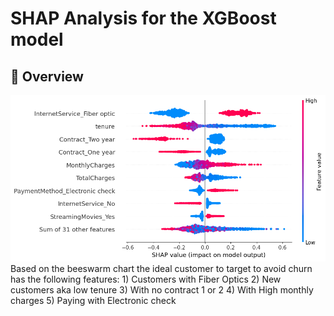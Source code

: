 # SHAP Analysis for the XGBoost model

## 📌 Overview
![Feature Importance](beeswarm.png)
Based on the beeswarm chart the ideal customer to target to avoid churn has the following features:
    1) Customers with Fiber Optics
    2) New customers aka low tenure
    3) With no contract 1 or 2
    4) With High monthly charges
    5) Paying with Electronic check



